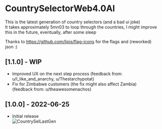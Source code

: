 # CountrySelectorWeb4.0AI
This is the latest generation of country selectors (and a bad ui joke)  
It takes approximately 5mn03 to loop through the countries, I might improve this in the future, eventually, after some sleep  

Thanks to https://github.com/lipis/flag-icons for the flags and (reworked) json :)


## [1.1.0] - WIP
- Improved UX on the next step process (feedback from: u/I_like_and_anarchy, u/Thestarchypotat)
- Fix for Zimbabwe customers (the fix might also affect Zambia) (feedback from: u/theawesomenachos)



## [1.0.0] - 2022-06-25
- Initial release  
![CountrySelLastGen](https://user-images.githubusercontent.com/9906385/175755963-5eb7ea56-281e-483d-9846-3809852c7d38.gif)
